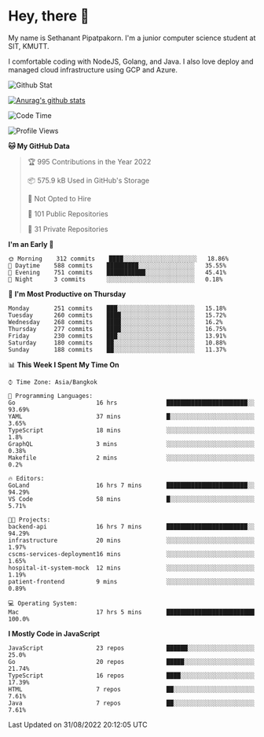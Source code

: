 # Hey, there 🙌
My name is Sethanant Pipatpakorn. I'm a junior computer science student at SIT, KMUTT.

I comfortable coding with NodeJS, Golang, and Java. I also love deploy and managed cloud infrastructure using GCP and Azure.

![Github Stat](https://github-profile-summary-cards.vercel.app/api/cards/profile-details?username=thetkpark&theme=dracula)

[![Anurag's github stats](https://github-readme-stats.vercel.app/api?username=thetkpark&count_private=true&show_icons=true&theme=tokyonight)](https://github.com/anuraghazra/github-readme-stats)

<!--START_SECTION:waka-->
![Code Time](http://img.shields.io/badge/Code%20Time-749%20hrs%2052%20mins-blue)

![Profile Views](http://img.shields.io/badge/Profile%20Views-0-blue)

**🐱 My GitHub Data** 

> 🏆 995 Contributions in the Year 2022
 > 
> 📦 575.9 kB Used in GitHub's Storage 
 > 
> 🚫 Not Opted to Hire
 > 
> 📜 101 Public Repositories 
 > 
> 🔑 31 Private Repositories  
 > 
**I'm an Early 🐤** 

```text
🌞 Morning    312 commits    ████░░░░░░░░░░░░░░░░░░░░░   18.86% 
🌆 Daytime    588 commits    █████████░░░░░░░░░░░░░░░░   35.55% 
🌃 Evening    751 commits    ███████████░░░░░░░░░░░░░░   45.41% 
🌙 Night      3 commits      ░░░░░░░░░░░░░░░░░░░░░░░░░   0.18%

```
📅 **I'm Most Productive on Thursday** 

```text
Monday       251 commits    ███░░░░░░░░░░░░░░░░░░░░░░   15.18% 
Tuesday      260 commits    ████░░░░░░░░░░░░░░░░░░░░░   15.72% 
Wednesday    268 commits    ████░░░░░░░░░░░░░░░░░░░░░   16.2% 
Thursday     277 commits    ████░░░░░░░░░░░░░░░░░░░░░   16.75% 
Friday       230 commits    ███░░░░░░░░░░░░░░░░░░░░░░   13.91% 
Saturday     180 commits    ██░░░░░░░░░░░░░░░░░░░░░░░   10.88% 
Sunday       188 commits    ██░░░░░░░░░░░░░░░░░░░░░░░   11.37%

```


📊 **This Week I Spent My Time On** 

```text
⌚︎ Time Zone: Asia/Bangkok

💬 Programming Languages: 
Go                       16 hrs              ███████████████████████░░   93.69% 
YAML                     37 mins             █░░░░░░░░░░░░░░░░░░░░░░░░   3.65% 
TypeScript               18 mins             ░░░░░░░░░░░░░░░░░░░░░░░░░   1.8% 
GraphQL                  3 mins              ░░░░░░░░░░░░░░░░░░░░░░░░░   0.38% 
Makefile                 2 mins              ░░░░░░░░░░░░░░░░░░░░░░░░░   0.2%

🔥 Editors: 
GoLand                   16 hrs 7 mins       ███████████████████████░░   94.29% 
VS Code                  58 mins             █░░░░░░░░░░░░░░░░░░░░░░░░   5.71%

🐱‍💻 Projects: 
backend-api              16 hrs 7 mins       ███████████████████████░░   94.29% 
infrastructure           20 mins             ░░░░░░░░░░░░░░░░░░░░░░░░░   1.97% 
cscms-services-deployment16 mins             ░░░░░░░░░░░░░░░░░░░░░░░░░   1.65% 
hospital-it-system-mock  12 mins             ░░░░░░░░░░░░░░░░░░░░░░░░░   1.19% 
patient-frontend         9 mins              ░░░░░░░░░░░░░░░░░░░░░░░░░   0.89%

💻 Operating System: 
Mac                      17 hrs 5 mins       █████████████████████████   100.0%

```

**I Mostly Code in JavaScript** 

```text
JavaScript               23 repos            ██████░░░░░░░░░░░░░░░░░░░   25.0% 
Go                       20 repos            █████░░░░░░░░░░░░░░░░░░░░   21.74% 
TypeScript               16 repos            ████░░░░░░░░░░░░░░░░░░░░░   17.39% 
HTML                     7 repos             ██░░░░░░░░░░░░░░░░░░░░░░░   7.61% 
Java                     7 repos             ██░░░░░░░░░░░░░░░░░░░░░░░   7.61%

```



 Last Updated on 31/08/2022 20:12:05 UTC
<!--END_SECTION:waka-->
